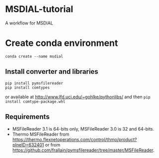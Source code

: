 # MSDIAL-tutorial
A workflow for MSDIAL

# Create conda environment
```
conda create --name msdial
```

## Install converter and libraries

```
pip install pymsfilereader
pip install comtypes
```
or available at http://www.lfd.uci.edu/~gohlke/pythonlibs/ and then `pip install comtype-package.whl`

## Requirements

* MSFileReader 3.1 is 64-bits only, MSFileReader 3.0 is 32 and 64-bits.
* Thermo MSFileReader from https://thermo.flexnetoperations.com/control/thmo/product?plneID=632401 or from https://github.com/frallain/pymsfilereader/tree/master/MSFileReader.
